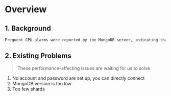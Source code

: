 # Overview

## 1. Background

```markdown
Frequent CPU alarms were reported by the MongoDB server, indicating that its performance needed to be optimized
```


## 2. Existing Problems
> These performance-affecting issues are waiting for us to solve

1. No account and password are set up, you can directly connect
2. MongoDB version is too low
3. Too few shards